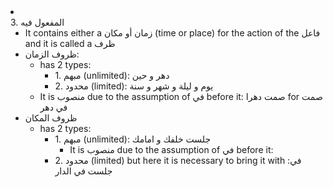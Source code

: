 <li class="col 24"><div class="nodecontent">3. المفعول فيه</div>
	<ul class="subexp">
<li class="basic"><div class="nodecontent">It contains either a زمان أو مكان (time or place) for the action of the فاعل and it is called a ظرف</div></li>
<li class="col"><div class="nodecontent">ظروف الزمان:</div>
	<ul class="subexp">
<li class="col"><div class="nodecontent">has 2 types:</div>
	<ul class="subexp">
<li class="basic"><div class="nodecontent">1. مبهم (unlimited): دهر و حين</div></li>
<li class="basic"><div class="nodecontent">2. محدود (limited): يوم و ليلة و شهر و سنة</div></li></ul></li>
<li class="basic"><div class="nodecontent">It is منصوب due to the assumption of في before it: صمت دهرا for صمت في دهر</div></li></ul></li>
<li class="col"><div class="nodecontent">ظروف المكان</div>
	<ul class="subexp">
<li class="col"><div class="nodecontent">has 2 types:</div>
	<ul class="subexp">
<li class="col"><div class="nodecontent">1. مبهم (unlimited): جلست خلفك و امامك</div>
	<ul class="subexp">
<li class="basic"><div class="nodecontent">It is منصوب due to the assumption of في before it:</div></li></ul></li>
<li class="basic"><div class="nodecontent">2. محدود (limited) but here it is necessary to bring it with في: جلست في الدار</div></li></ul></li></ul></li></ul></li>